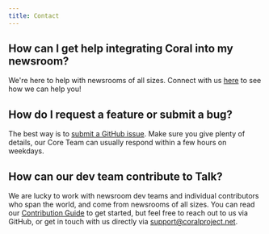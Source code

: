 ```yaml
---
title: Contact
---
```


## How can I get help integrating Coral into my newsroom?

We're here to help with newsrooms of all sizes. Connect with us [here](https://coralproject.net/contact/) to see how we can help you!

## How do I request a feature or submit a bug?

The best way is to [submit a GitHub issue](https://github.com/sfstandard/talk/issues). Make sure you give plenty of details, our Core Team can usually respond within a few hours on weekdays.

## How can our dev team contribute to Talk?

We are lucky to work with newsroom dev teams and individual contributors who span the world, and come from newsrooms of all sizes. You can read our [Contribution Guide](https://github.com/sfstandard/talk/blob/main/CONTRIBUTING.md) to get started, but feel free to reach out to us via GitHub, or get in touch with us directly via support@coralproject.net.
